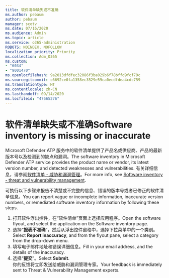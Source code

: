 ```yaml
---
title: 软件清单缺失或不准确
ms.author: pebaum
author: pebaum
manager: scotv
ms.date: 07/16/2020
ms.audience: Admin
ms.topic: article
ms.service: o365-administration
ROBOTS: NOINDEX, NOFOLLOW
localization_priority: Priority
ms.collection: Adm_O365
ms.custom:
- "6034"
- "9001470"
ms.openlocfilehash: 9a2013dfdfec32086f3ba029b6f78bffd9fcf79c
ms.sourcegitcommit: c6692ce0fa1358ec3529e59ca0ecdfdea4cdc759
ms.translationtype: HT
ms.contentlocale: zh-CN
ms.lasthandoff: 09/14/2020
ms.locfileid: "47665276"
---
```

# <a name="software-inventory-is-missing-or-inaccurate"></a><span data-ttu-id="e0f8b-102">软件清单缺失或不准确</span><span class="sxs-lookup"><span data-stu-id="e0f8b-102">Software inventory is missing or inaccurate</span></span>

<span data-ttu-id="e0f8b-103">Microsoft Defender ATP 服务中的软件清单提供了产品名或供应商、产品的最新版本号以及检测到的缺点和漏洞。</span><span class="sxs-lookup"><span data-stu-id="e0f8b-103">The software inventory in Microsoft Defender ATP service provides the product name or vendor, its latest version number, and detected weaknesses and vulnerabilities.</span></span> <span data-ttu-id="e0f8b-104">有关详细信息，请参阅[软件清单 - 威胁和漏洞管理](https://docs.microsoft.com/windows/security/threat-protection/microsoft-defender-atp/tvm-software-inventory)。</span><span class="sxs-lookup"><span data-stu-id="e0f8b-104">For more info, see [Software inventory - threat and vulnerability management](https://docs.microsoft.com/windows/security/threat-protection/microsoft-defender-atp/tvm-software-inventory).</span></span>

<span data-ttu-id="e0f8b-105">可执行以下步骤来报告不清楚或不完整的信息、错误的版本号或者已修正的软件清单信息。</span><span class="sxs-lookup"><span data-stu-id="e0f8b-105">You can report vague or incomplete information, inaccurate version numbers, or remediated software inventory information by following these steps.</span></span>  

1. <span data-ttu-id="e0f8b-106">打开软件浮出控件，在“软件清单”页面上选择应用程序。</span><span class="sxs-lookup"><span data-stu-id="e0f8b-106">Open the software flyout, and select the application on the Software inventory page.</span></span>
2. <span data-ttu-id="e0f8b-107">选择“**报表不准确**”，然后从浮出控件窗格中，选择下拉菜单中的一个类别。</span><span class="sxs-lookup"><span data-stu-id="e0f8b-107">Select **Report inaccuracy**, and from the flyout pane, select a category from the drop-down menu.</span></span>
3. <span data-ttu-id="e0f8b-108">填写电子邮件地址和错误详细信息。</span><span class="sxs-lookup"><span data-stu-id="e0f8b-108">Fill in your email address, and the details of the inaccuracy.</span></span>
4. <span data-ttu-id="e0f8b-109">选择“**提交**”。</span><span class="sxs-lookup"><span data-stu-id="e0f8b-109">Select **Submit**.</span></span></br>
    <span data-ttu-id="e0f8b-110">你的反馈将立即发送给威胁和漏洞管理专家。</span><span class="sxs-lookup"><span data-stu-id="e0f8b-110">Your feedback is immediately sent to Threat & Vulnerability Management experts.</span></span>